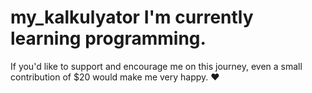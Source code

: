 # my_kalkulyator I'm currently learning programming.
If you'd like to support and encourage me on this journey, even a small contribution of $20 would make me very happy. ❤️
